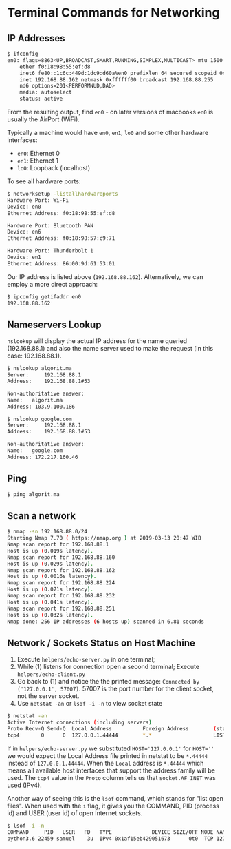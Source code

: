 # Terminal Commands for Networking

## IP Addresses
```bash
$ ifconfig
en0: flags=8863<UP,BROADCAST,SMART,RUNNING,SIMPLEX,MULTICAST> mtu 1500
	ether f0:18:98:55:ef:d8 
	inet6 fe80::1c6c:449d:1dc9:d60a%en0 prefixlen 64 secured scopeid 0xa 
	inet 192.168.88.162 netmask 0xffffff00 broadcast 192.168.88.255
	nd6 options=201<PERFORMNUD,DAD>
	media: autoselect
	status: active
```

From the resulting output, find `en0` - on later versions of macbooks `en0` is usually the AirPort (WiFi).

Typically a machine would have `en0`, `en1`, `lo0` and some other hardware interfaces:
- `en0`: Ethernet 0
- `en1`: Ethernet 1
- `lo0`: Loopback (localhost) 

To see all hardware ports:
```bash
$ networksetup -listallhardwareports
Hardware Port: Wi-Fi
Device: en0
Ethernet Address: f0:18:98:55:ef:d8

Hardware Port: Bluetooth PAN
Device: en6
Ethernet Address: f0:18:98:57:c9:71

Hardware Port: Thunderbolt 1
Device: en1
Ethernet Address: 86:00:9d:61:53:01
```

Our IP address is listed above (`192.168.88.162`). Alternatively, we can employ a more direct approach:
```bash
$ ipconfig getifaddr en0
192.168.88.162
```
## Nameservers Lookup
`nslookup` will display the actual IP address for the name queried (192.168.88.1) and also the name server used to make the request (in this case: 192.168.88.1).

```bash
$ nslookup algorit.ma 
Server:		192.168.88.1
Address:	192.168.88.1#53

Non-authoritative answer:
Name:	algorit.ma
Address: 103.9.100.186

$ nslookup google.com
Server:		192.168.88.1
Address:	192.168.88.1#53

Non-authoritative answer:
Name:	google.com
Address: 172.217.160.46
```

## Ping
```bash
$ ping algorit.ma
```

## Scan a network
```bash
$ nmap -sn 192.168.88.0/24
Starting Nmap 7.70 ( https://nmap.org ) at 2019-03-13 20:47 WIB
Nmap scan report for 192.168.88.1
Host is up (0.019s latency).
Nmap scan report for 192.168.88.160
Host is up (0.029s latency).
Nmap scan report for 192.168.88.162
Host is up (0.0016s latency).
Nmap scan report for 192.168.88.224
Host is up (0.071s latency).
Nmap scan report for 192.168.88.232
Host is up (0.041s latency).
Nmap scan report for 192.168.88.251
Host is up (0.032s latency).
Nmap done: 256 IP addresses (6 hosts up) scanned in 6.81 seconds
```

## Network / Sockets Status on Host Machine
1. Execute `helpers/echo-server.py` in one terminal; 
2. While (1) listens for connection open a second terminal; Execute `helpers/echo-client.py`
3. Go back to (1) and notice the the printed message: `Connected by ('127.0.0.1', 57007)`. 57007 is the port number for the client socket, not the server socket. 
4. Use `netstat -an` or `lsof -i -n` to view socket state

```bash
$ netstat -an
Active Internet connections (including servers)
Proto Recv-Q Send-Q  Local Address          Foreign Address        (state)   
tcp4       0      0  127.0.0.1.44444        *.*                    LISTEN 
```
If in `helpers/echo-server.py` we substituted `HOST='127.0.0.1'` for `HOST=''` we would expect the Local Address file printed in netstat to be `*.44444` instead of `127.0.0.1.44444`. When the `Local` address is `*.44444` which means all available host interfaces that support the address family will be used. The `tcp4` value in the `Proto` column tells us that `socket.AF_INET` was used (IPv4). 

Another way of seeing this is the `lsof` command, which stands for "list open files". When used with the `i` flag, it gives you the COMMAND, PID (process id) and USER (user id) of open Internet sockets.

```bash
$ lsof -i -n
COMMAND     PID   USER   FD   TYPE             DEVICE SIZE/OFF NODE NAME
python3.6 22459 samuel    3u  IPv4 0x1af15eb429051673      0t0  TCP 127.0.0.1:44444 (LISTEN)
```